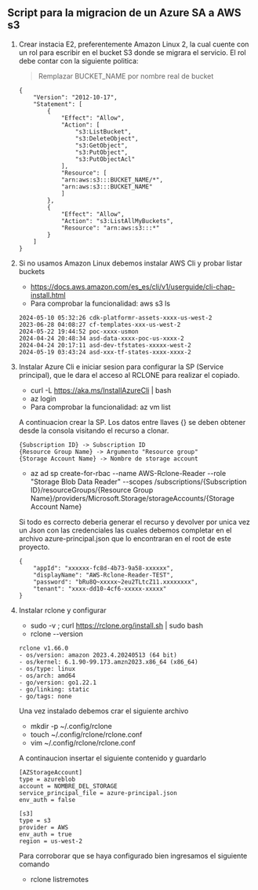 ## Script para la migracion de un Azure SA a AWS s3

1. Crear instacia E2, preferentemente Amazon Linux 2, la cual cuente con un rol para escribir en el bucket S3 donde se migrara el servicio. El rol debe contar con la siguiente politica:

    > Remplazar BUCKET_NAME por nombre real de bucket

    ```
    {
        "Version": "2012-10-17",
        "Statement": [
            {
                "Effect": "Allow",
                "Action": [
                    "s3:ListBucket",
                    "s3:DeleteObject",
                    "s3:GetObject",
                    "s3:PutObject",
                    "s3:PutObjectAcl"
                ],
                "Resource": [
                "arn:aws:s3:::BUCKET_NAME/*",
                "arn:aws:s3:::BUCKET_NAME"
                ]
            },
            {
                "Effect": "Allow",
                "Action": "s3:ListAllMyBuckets",
                "Resource": "arn:aws:s3:::*"
            }    
        ]
    }
    ```

2. Si no usamos Amazon Linux debemos instalar AWS Cli y probar listar buckets

    * https://docs.aws.amazon.com/es_es/cli/v1/userguide/cli-chap-install.html
    * Para comprobar la funcionalidad: aws s3 ls
    ```
    2024-05-10 05:32:26 cdk-platformr-assets-xxxx-us-west-2
    2023-06-28 04:08:27 cf-templates-xxx-us-west-2
    2024-05-22 19:44:52 poc-xxxx-usmon
    2024-04-24 20:48:34 asd-data-xxxx-poc-us-xxxx-2
    2024-04-24 20:17:11 asd-dev-tfstates-xxxxx-west-2
    2024-05-19 03:43:24 asd-xxx-tf-states-xxxx-xxxx-2
    ```

3. Instalar Azure Cli e iniciar sesion para configurar la SP (Service principal), que le dara el acceso al RCLONE para realizar el copiado.

    * curl -L https://aka.ms/InstallAzureCli | bash
    * az login 
    * Para comprobar la funcionalidad: az vm list

    A continuacion crear la SP. Los datos entre llaves {} se deben obtener desde la consola visitando el recurso a clonar.

    ```
    {Subscription ID} -> Subscription ID    
    {Resource Group Name} -> Argumento "Resource group"
    {Storage Account Name} -> Nombre de storage account
    ```
    
    * az ad sp create-for-rbac --name AWS-Rclone-Reader --role "Storage Blob Data Reader" --scopes /subscriptions/{Subscription ID}/resourceGroups/{Resource Group Name}/providers/Microsoft.Storage/storageAccounts/{Storage Account Name}  

    Si todo es correcto deberia generar el recurso y devolver por unica vez un Json con las credenciales las cuales debemos completar en el archivo azure-principal.json
que lo encontraran en el root de este proyecto.
    ```
    {
        "appId": "xxxxxx-fc8d-4b73-9a58-xxxxxx",
        "displayName": "AWS-Rclone-Reader-TEST",
        "password": "bRu8Q~xxxxx~2eu2TLtcZ11.xxxxxxxx",
        "tenant": "xxxx-dd10-4cf6-xxxxx-xxxxx"
    }
    ```

4. Instalar rclone y configurar

    * sudo -v ; curl https://rclone.org/install.sh | sudo bash
    * rclone --version

    ```
    rclone v1.66.0
    - os/version: amazon 2023.4.20240513 (64 bit)
    - os/kernel: 6.1.90-99.173.amzn2023.x86_64 (x86_64)
    - os/type: linux
    - os/arch: amd64
    - go/version: go1.22.1
    - go/linking: static
    - go/tags: none
    ```

    Una vez instalado debemos crar el siguiente archivo

    * mkdir -p ~/.config/rclone
    * touch ~/.config/rclone/rclone.conf
    * vim ~/.config/rclone/rclone.conf

    A continaucion insertar el siguiente contenido y guardarlo

    ```
    [AZStorageAccount]
    type = azureblob
    account = NOMBRE_DEL_STORAGE
    service_principal_file = azure-principal.json
    env_auth = false

    [s3]
    type = s3
    provider = AWS
    env_auth = true
    region = us-west-2
    ```
    
    Para corroborar que se haya configurado bien ingresamos el siguiente comando

    * rclone listremotes

